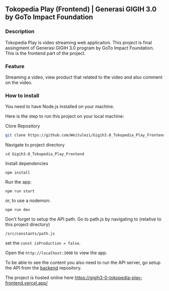 ## Tokopedia Play (Frontend) | Generasi GIGIH 3.0 by GoTo Impact Foundation

### Description

Tokopedia Play is video streaming web applicaiton. This project is final assingment of Generasi GIGIH 3.0 program by GoTo Impact Foundation. This is the frontend part of the project.

### Feature

Streaming a video, view product that related to the video and also comment on the video.

### How to install

You need to have Node.js installed on your machine.

Here is the step to run this project on your local machine:

Clore Repository

```bash
git clone https://github.com/Weitulezi/Gigih3.0_Tokopedia_Play_Frontend.git
```

Navigate to project directory

```
cd Gigih3.0_Tokopedia_Play_Frontend
```

Install dependencies

```
npm install
```

Run the app:

```
npm run start
```

or, to use a nodemon:

```
npm run dev
```

Don't forget to setup the API path. Go to path.js by navigating to (relative to this project directory)

```
/src/constants/path.js
```

set the `const isProduction = false`.

Open the `http://localhost:3000` to view the app.

To be able to see the content you also need to run the API server, go setup the API from the [backend](https://github.com/Weitulezi/Gigih3.0_Tokopedia_Play_Backend) repository.

The project is hosted online here https://gigih3-0-tokopedia-play-frontend.vercel.app/

